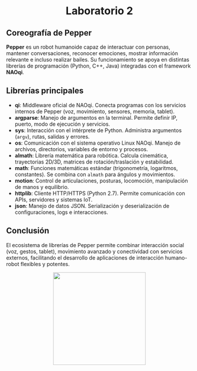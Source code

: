 <h1 align="center">Laboratorio 2</h1>
<h2>Coreografía de Pepper</h2>

<p><strong>Pepper</strong> es un robot humanoide capaz de interactuar con personas, mantener conversaciones, reconocer emociones, mostrar información relevante e incluso realizar bailes. 
Su funcionamiento se apoya en distintas librerías de programación (Python, C++, Java) integradas con el framework <strong>NAOqi</strong>.</p>

<h2>Librerías principales</h2>
<ul>
  <li><strong>qi</strong>: Middleware oficial de NAOqi. Conecta programas con los servicios internos de Pepper (voz, movimiento, sensores, memoria, tablet).</li>
  <li><strong>argparse</strong>: Manejo de argumentos en la terminal. Permite definir IP, puerto, modo de ejecución y servicios.</li>
  <li><strong>sys</strong>: Interacción con el intérprete de Python. Administra argumentos (<code>argv</code>), rutas, salidas y errores.</li>
  <li><strong>os</strong>: Comunicación con el sistema operativo Linux NAOqi. Manejo de archivos, directorios, variables de entorno y procesos.</li>
  <li><strong>almath</strong>: Librería matemática para robótica. Calcula cinemática, trayectorias 2D/3D, matrices de rotación/traslación y estabilidad.</li>
  <li><strong>math</strong>: Funciones matemáticas estándar (trigonometría, logaritmos, constantes). Se combina con <code>almath</code> para ángulos y movimientos.</li>
  <li><strong>motion</strong>: Control de articulaciones, posturas, locomoción, manipulación de manos y equilibrio.</li>
  <li><strong>httplib</strong>: Cliente HTTP/HTTPS (Python 2.7). Permite comunicación con APIs, servidores y sistemas IoT.</li>
  <li><strong>json</strong>: Manejo de datos JSON. Serialización y deserialización de configuraciones, logs e interacciones.</li>
</ul>

<h2>Conclusión</h2>
<p>El ecosistema de librerías de Pepper permite combinar interacción social (voz, gestos, tablet), movimiento avanzado y conectividad con servicios externos, 
facilitando el desarrollo de aplicaciones de interacción humano-robot flexibles y potentes.</p>

<p align="center">
  <a href="https://www.dailymotion.com/video/x9q3sjq">
    <img src="https://static.vecteezy.com/system/resources/previews/036/280/846/non_2x/modern-robot-with-video-play-icon-artificial-intelligence-multimedia-concept-illustration-for-technology-and-streaming-vector.jpg" width="250">
  </a>
</p>
